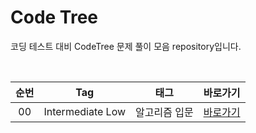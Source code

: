 # Code Tree
코딩 테스트 대비 CodeTree 문제 풀이 모음 repository입니다.

<br>

| 순번 | Tag                          | 태그                | 바로가기 |
| :--: | :--------------------------: | :-----------------: | :-------:|
| 00 | Intermediate Low | 알고리즘 입문 | [바로가기](https://github.com/EUNJEONGMUN/CodingTest/tree/main/CodeTree/IntermediateLow)|
